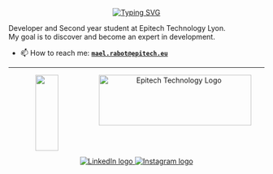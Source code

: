 <p align='center'>
  <a href="https://git.io/typing-svg"><img src="https://readme-typing-svg.demolab.com?font=Fira+Code&duration=2000&pause=1000&color=0A51A1&background=93FF3000&center=true&multiline=true&width=550&height=100&lines=Second+Year+Student+at+Epitech+Technology;About+me%3A" alt="Typing SVG" /></a>
</p>

Developer and Second year student at Epitech Technology Lyon.<br/>
My goal is to discover and become an expert in development.<br/>

- 📫 How to reach me: [**`mael.rabot@epitech.eu`**](mailto:mael.rabot@epitech.eu)

---

<p align='center'>
  <img src="https://github-readme-stats.vercel.app/api/top-langs/?username=Mael-RABOT&theme=nord&layout=compact&langs_count=6" style="width: 30%; height: 150px; float: left;" />
</p>

<p align='center'>
  <img src="https://newsroom.ionis-group.com/wp-content/uploads/2021/10/EPITECH-TECHNOLOGY-QUADRI-2021.png" alt="Epitech Technology Logo" title="Epitech Technology Logo" width=300 height=100>
</p>

<br/><br/>
<p align='center'>
    <a href="https://www.linkedin.com/in/mael-rabot/">
        <img src="https://img.shields.io/badge/LinkedIn-0077B5?style=for-the-badge&logo=linkedin&logoColor=white" alt="LinkedIn logo">
    </a>
    <a href="https://www.instagram.com/mael._.rabot/">
        <img src="https://img.shields.io/badge/Instagram-E4405F?style=for-the-badge&logo=instagram&logoColor=white" alt="Instagram logo"
>
</p>
